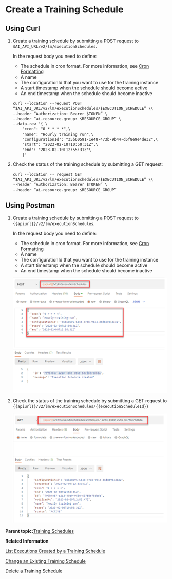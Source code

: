 <!-- loiobd409a9eabe14e2f87406f2d3b1ed772 -->

# Create a Training Schedule



<a name="loiobd409a9eabe14e2f87406f2d3b1ed772__section_rry_jtl_lwb"/>

## Using Curl

1.  Create a training schedule by submitting a POST request to `$AI_API_URL/v2/lm/executionSchedules`.

    In the request body you need to define:

    -   The schedule in cron format. For more information, see [Cron Formatting](https://pubs.opengroup.org/onlinepubs/9699919799/utilities/crontab.html) 
    -   A name
    -   The configurationId that you want to use for the training instance
    -   A start timestamp when the schedule should become active
    -   An end timestamp when the schedule should become inactive

    ```
    curl --location --request POST “$AI_API_URL/v2/lm/executionSchedules/$EXECUTION_SCHEDULE” \\
    --header “Authorization: Bearer $TOKEN” \
    --header “ai-resource-group: $RESOURCE_GROUP” \
    --data-raw '{ \
    	"cron": "0 * * * *",\
    	"name": "Hourly training run",\
    	"configurationId": "35b60591-1e48-473b-9b44-d5f8e9e4de32",\
    	"start": "2023-02-10T10:50:31Z",\
    	"end": "2023-02-10T12:55:31Z"\
    	}'
    ```

2.  Check the status of the training schedule by submitting a GET request:

    ```
    curl --location -- request GET “$AI_API_URL/v2/lm/executionSchedules/$EXECUTION_SCHEDULE” \\
    --header “Authorization: Bearer $TOKEN” \
    --header “ai-resource-group: $RESOURCE_GROUP”
    ```




<a name="loiobd409a9eabe14e2f87406f2d3b1ed772__section_y5h_3tl_lwb"/>

## Using Postman

1.  Create a training schedule by submitting a POST request to `{{apiurl}}/v2/lm/executionSchedules`.

    In the request body you need to define:

    -   The schedule in cron format. For more information, see [Cron Formatting](https://pubs.opengroup.org/onlinepubs/9699919799/utilities/crontab.html) 
    -   A name
    -   The configurationId that you want to use for the training instance
    -   A start timestamp when the schedule should become active
    -   An end timestamp when the schedule should become inactive

    ![](images/create_8935cd8.png)

2.  Check the status of the training schedule by submitting a GET request to `{{apiurl}}/v2/lm/executionSchedules/{{executionScheduleId}}`

    ![](images/createout_11bc47c.png)


**Parent topic:**[Training Schedules](training-schedules-2b702f8.md "")

**Related Information**  


[List Executions Created by a Training Schedule](list-executions-created-by-a-training-schedule-2c1ecfb.md "")

[Change an Existing Training Schedule](change-an-existing-training-schedule-18caf4b.md "")

[Delete a Training Schedule](delete-a-training-schedule-9dc25e1.md "")

